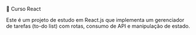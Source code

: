📌 Curso React

Este é um projeto de estudo em React.js que implementa um gerenciador de tarefas (to-do list) com rotas, 
consumo de API e manipulação de estado.

